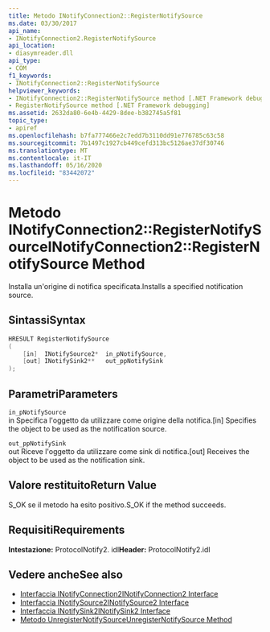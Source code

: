 ```yaml
---
title: Metodo INotifyConnection2::RegisterNotifySource
ms.date: 03/30/2017
api_name:
- INotifyConnection2.RegisterNotifySource
api_location:
- diasymreader.dll
api_type:
- COM
f1_keywords:
- INotifyConnection2::RegisterNotifySource
helpviewer_keywords:
- INotifyConnection2::RegisterNotifySource method [.NET Framework debugging]
- RegisterNotifySource method [.NET Framework debugging]
ms.assetid: 2632da80-6e4b-4429-8dee-b382745a5f81
topic_type:
- apiref
ms.openlocfilehash: b7fa777466e2c7edd7b3110dd91e776785c63c58
ms.sourcegitcommit: 7b1497c1927cb449cefd313bc5126ae37df30746
ms.translationtype: MT
ms.contentlocale: it-IT
ms.lasthandoff: 05/16/2020
ms.locfileid: "83442072"
---
```

# <a name="inotifyconnection2registernotifysource-method"></a><span data-ttu-id="6ab51-102">Metodo INotifyConnection2::RegisterNotifySource</span><span class="sxs-lookup"><span data-stu-id="6ab51-102">INotifyConnection2::RegisterNotifySource Method</span></span>
<span data-ttu-id="6ab51-103">Installa un'origine di notifica specificata.</span><span class="sxs-lookup"><span data-stu-id="6ab51-103">Installs a specified notification source.</span></span>  
  
## <a name="syntax"></a><span data-ttu-id="6ab51-104">Sintassi</span><span class="sxs-lookup"><span data-stu-id="6ab51-104">Syntax</span></span>  
  
```cpp  
HRESULT RegisterNotifySource  
(  
    [in]  INotifySource2*  in_pNotifySource,  
    [out] INotifySink2**   out_ppNotifySink  
);  
```  
  
## <a name="parameters"></a><span data-ttu-id="6ab51-105">Parametri</span><span class="sxs-lookup"><span data-stu-id="6ab51-105">Parameters</span></span>  
 `in_pNotifySource`  
 <span data-ttu-id="6ab51-106">in Specifica l'oggetto da utilizzare come origine della notifica.</span><span class="sxs-lookup"><span data-stu-id="6ab51-106">[in] Specifies the object to be used as the notification source.</span></span>  
  
 `out_ppNotifySink`  
 <span data-ttu-id="6ab51-107">out Riceve l'oggetto da utilizzare come sink di notifica.</span><span class="sxs-lookup"><span data-stu-id="6ab51-107">[out] Receives the object to be used as the notification sink.</span></span>  
  
## <a name="return-value"></a><span data-ttu-id="6ab51-108">Valore restituito</span><span class="sxs-lookup"><span data-stu-id="6ab51-108">Return Value</span></span>  
 <span data-ttu-id="6ab51-109">S_OK se il metodo ha esito positivo.</span><span class="sxs-lookup"><span data-stu-id="6ab51-109">S_OK if the method succeeds.</span></span>  
  
## <a name="requirements"></a><span data-ttu-id="6ab51-110">Requisiti</span><span class="sxs-lookup"><span data-stu-id="6ab51-110">Requirements</span></span>  
 <span data-ttu-id="6ab51-111">**Intestazione:** ProtocolNotify2. idl</span><span class="sxs-lookup"><span data-stu-id="6ab51-111">**Header:** ProtocolNotify2.idl</span></span>  
  
## <a name="see-also"></a><span data-ttu-id="6ab51-112">Vedere anche</span><span class="sxs-lookup"><span data-stu-id="6ab51-112">See also</span></span>

- [<span data-ttu-id="6ab51-113">Interfaccia INotifyConnection2</span><span class="sxs-lookup"><span data-stu-id="6ab51-113">INotifyConnection2 Interface</span></span>](inotifyconnection2-interface.md)
- [<span data-ttu-id="6ab51-114">Interfaccia INotifySource2</span><span class="sxs-lookup"><span data-stu-id="6ab51-114">INotifySource2 Interface</span></span>](inotifysource2-interface.md)
- [<span data-ttu-id="6ab51-115">Interfaccia INotifySink2</span><span class="sxs-lookup"><span data-stu-id="6ab51-115">INotifySink2 Interface</span></span>](inotifysink2-interface.md)
- [<span data-ttu-id="6ab51-116">Metodo UnregisterNotifySource</span><span class="sxs-lookup"><span data-stu-id="6ab51-116">UnregisterNotifySource Method</span></span>](inotifyconnection2-unregisternotifysource-method.md)
